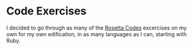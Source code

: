 # Code Exercises

I decided to go through as many of the [Rosetta Codes](http://rosettacode.org/wiki/Rosetta_Code) excercises on my own for my own edification, in as many languages as I can, starting with Ruby.